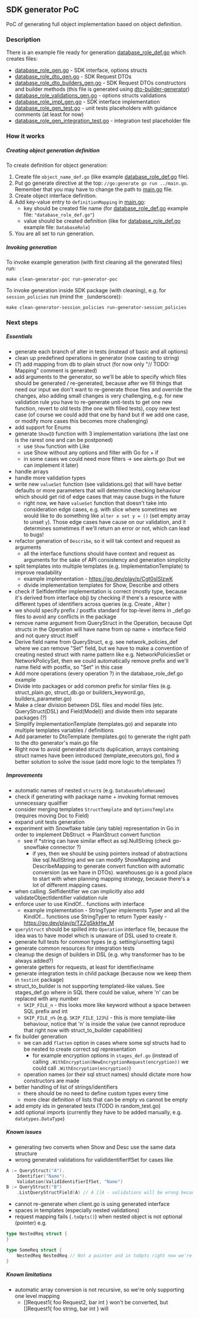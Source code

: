 ## SDK generator PoC

PoC of generating full object implementation based on object definition.

### Description

There is an example file ready for generation [database_role_def.go](example/database_role_def.go) which creates files:
- [database_role_gen.go](example/database_role_gen.go) - SDK interface, options structs
- [database_role_dto_gen.go](example/database_role_dto_gen.go) - SDK Request DTOs
- [database_role_dto_builders_gen.go](example/database_role_dto_builders_gen.go) - SDK Request DTOs constructors and builder methods (this file is generated using [dto-builder-generator](../dto-builder-generator/main.go))
- [database_role_validations_gen.go](example/database_role_validations_gen.go) - options structs validations
- [database_role_impl_gen.go](example/database_role_impl_gen.go) - SDK interface implementation
- [database_role_gen_test.go](example/database_role_gen_test.go) - unit tests placeholders with guidance comments (at least for now)
- [database_role_gen_integration_test.go](example/database_role_gen_integration_test.go) - integration test placeholder file

### How it works
##### Creating object generation definition

To create definition for object generation:

1. Create file `object_name_def.go` (like example [database_role_def.go](example/database_role_def.go) file).
2. Put go generate directive at the top: `//go:generate go run ../main.go`. Remember that you may have to change the path to [main.go](main.go) file.
3. Create object interface definition.
4. Add key-value entry to `definitionMapping` in [main.go](main.go):
   - key should be created file name (for [database_role_def.go](example/database_role_def.go) example file: `"database_role_def.go"`)
   - value should be created definition (like for [database_role_def.go](example/database_role_def.go) example file: `DatabaseRole`)
5. You are all set to run generation.

##### Invoking generation

To invoke example generation (with first cleaning all the generated files) run:
```shell
make clean-generator-poc run-generator-poc
```

To invoke generation inside SDK package (with cleaning), e.g. for `session_policies` run (mind the `_`(underscore)):
```shell
make clean-generator-session_policies run-generator-session_policies
```

### Next steps
##### Essentials
- generate each branch of alter in tests (instead of basic and all options)
- clean up predefined operations in generator (now casting to string)
- (?) add mapping from db to plain struct (for now only "// TODO: Mapping" comment is generated)
- add arguments to the generator, so we'll be able to specify which files should be generated / re-generated,
because after we fill things that need our input we don't want to re-generate those files and override the changes,
also adding small changes is very challenging, e.g. for new validation rule you have to re-generate unit-tests to get
one new function, revert to old tests (the one with filled tests), copy new test case (of course we could add that one by hand
but if we add one case, or modify more cases this becomes more challenging)
- add support for Enums
- generate `ShowID` function with 3 implementation variations (the last one is the rarest one and can be postponed)
  - use `Show` function with Like
  - use Show without any options and filter with Go for + if
  - in some cases we could need more filters -> see alerts.go (but we can implement it later)
- handle arrays
- handle more validation types
- write new `valueSet` function (see validations.go) that will have better defaults or more parameters that will determine
checking behaviour which should get rid of edge cases that may cause bugs in the future
   - right now, we have `valueSet` function that doesn't take into consideration edge cases, e.g. with slice where sometimes
   we would like to do something like `alter x set y = ()` (set empty array to unset `y`). Those edge cases have cause on our
   validation, and it determines sometimes if we'll return an error or not, which can lead to bugs!
- refactor generation of `Describe`, so it will tak context and request as arguments
  - all the interface functions should have context and request as arguments for the sake of API consistency and generation simplicity
- split templates into multiple templates (e.g. ImplementationTemplate) to improve readability
  - example implementation - https://go.dev/play/p/Cgt0sISlzwK
  - divide implementation templates for Show, Describe and others
- check if SelfIdentifier implementation is correct (mostly type, because it's derived from interface obj) by checking
if there's a resource with different types of identifiers across queries (e.g. Create <AccountObjectIdentifier>, Alter <SchemaObjectIdentifier>)
- we should specify prefix / postfix standard for top-level items in _def.go files to avoid any conflicts in the package
- remove name argument from QueryStruct in the Operation, because Opt structs in the Operation will have name from op name + interface field and not query struct itself
- Derive field name from QueryStruct, e.g. see network_policies_def where we can remove "Set" field, but we have to make a convention of creating nested struct with
name pattern like <interface name><name> e.g. NetworkPoliciesSet or NetworkPolicySet, then we could automatically remove prefix and we'll name field with postfix, so "Set" in this case
- Add more operations (every operation ?) in the database_role_def.go example
- Divide into packages or add common prefix for similar files (e.g. struct_plain.go, struct_db.go or builders_keyword.go, builders_parameter.go)
- Make a clear division between DSL files and model files (etc. QueryStruct(DSL) and Field(Model)) and divide them into separate packages (?)
- Simplify ImplementationTemplate (templates.go) and separate into multiple templates variables / definitions
- Add parameter to DtoTemplate (templates.go) to generate the right path to the dto generator's main.go file
- Right now to avoid generated structs duplication, arrays containing struct names have been introduced (template_executors.go),
find a better solution to solve the issue (add more logic to the templates ?)

##### Improvements
- automatic names of nested `struct`s (e.g. `DatabaseRoleRename`)
- check if generating with package name + invoking format removes unnecessary qualifier
- consider merging templates `StructTemplate` and `OptionsTemplate` (requires moving Doc to Field)
- expand unit tests generation
- experiment with Snowflake table (any table) representation in Go in order to implement DbStruct -> PlainStruct convert function
  - see if *string can have similar effect as sql.NullString (check go-snowflake connector ?)
     - if yes, then we should be using pointers instead of abstractions like sql.NullString and we can
     modify ShowMapping and DescribeMapping to generate convert function with automatic conversion (as we have in DTOs).
     warehouses.go is a good place to start with when planning mapping strategy, because there's a lot of different mapping cases.
- when calling .SelfIdentifier we can implicitly also add validateObjectIdentifier validation rule
- enforce user to use KindOf... functions with interface
  - example implementation - StringTyper implements Typer and all the KindOf... functions use StringTyper to return Typer easily - https://go.dev/play/p/TZZgSkkHw_M
- `queryStruct` should be spilled into `Operation` interface file, because the idea was to have model which is unaware of DSL used to create it.
- generate full tests for common types (e.g. setting/unsetting tags)
- generate common resources for integration tests
- cleanup the design of builders in DSL (e.g. why transformer has to be always added?)
- generate getters for requests, at least for identifier/name
- generate integration tests in child package (because now we keep them in `testint` package)
- struct_to_builder is not supporting templated-like values. See stages_def.go where in SQL there could be value, where 'n' can be replaced with any number
  - `SKIP_FILE_n` - this looks more like keyword without a space between SQL prefix and int
  - `SKIP_FILE_n%` (e.g. `SKIP_FILE_123%`) - this is more template-like behaviour, notice that 'n' is inside the value (we cannot reproduce that right now with struct_to_builder capabilities)
- fix builder generation
  - we can add `flatten` option in cases where some sql structs had to be nested to create correct sql representation
    - for example encryption options in `stages_def.go` (instead of calling `.WithEncryption(NewEncryptionRequest(encryption))` we could call `.WithEncryption(encryption)`)
  - operation names (or their sql struct names) should dictate more how constructors are made
- better handling of list of strings/identifiers
  - there should be no need to define custom types every time
  - more clear definition of lists that can be empty vs cannot be empty
- add empty ids in generated tests (TODO in random_test.go)
- add optional imports (currently they have to be added manually, e.g. `datatypes.DataType`)

##### Known issues
- generating two converts when Show and Desc use the same data structure
- wrong generated validations for validIdentifierIfSet for cases like
```go
A := QueryStruct("A").
	Identifier("Name").
	Validation(ValidIdentifierIfSet, "Name")
B := QueryStruct("B")
    .ListQueryStructField(A) // A []A - validations will be wrong because this is array
```
- cannot re-generate when client.go is using generated interface
- spaces in templates (especially nested validations)
- request mapping fails (`.toOpts()`) when nested object is not optional (pointer) e.g.
```go
type NestedReq struct {
}

type SomeReq struct {
    NestedReq NestedReq // Not a pointer and in toOpts right now we're always do a check if req.NestedReq != nil which is not correct for non pointer type
}
```

##### Known limitations
- automatic array conversion is not recursive, so we're only supporting one level mapping
  - []Request1{ foo Request2, bar int } won't be converted, but []Request1{ foo string, bar int } will
